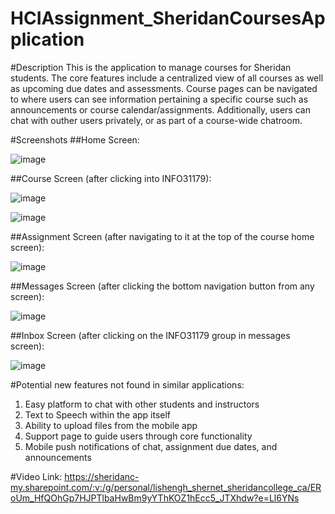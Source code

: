 # HCIAssignment_SheridanCoursesApplication

#Description
This is the application to manage courses for Sheridan students. The core features include a centralized view of all courses as well as upcoming due dates and assessments. Course pages can be navigated to where users can see information pertaining a specific course such as announcements or course calendar/assignments.
Additionally, users can chat with outher users privately, or as part of a course-wide chatroom.

#Screenshots
##Home Screen:

![image](https://user-images.githubusercontent.com/22259796/220042038-1850f5c3-f67f-4141-a882-d4f886b385b4.png)

##Course Screen (after clicking into INFO31179):

![image](https://user-images.githubusercontent.com/22259796/220042107-b41bad13-bac3-4f87-97db-31136fe53a4b.png)

![image](https://user-images.githubusercontent.com/22259796/220042150-ce6d6c28-3e79-485a-be64-633b020e0061.png)


##Assignment Screen (after navigating to it at the top of the course home screen):

![image](https://user-images.githubusercontent.com/22259796/220042274-5e55d29c-8a21-40da-93fa-6d9d99741850.png)


##Messages Screen (after clicking the bottom navigation button from any screen):

![image](https://user-images.githubusercontent.com/22259796/220042306-1f291bea-b8b8-49f0-b25b-a6ef31a42ef1.png)


##Inbox Screen (after clicking on the INFO31179 group in messages screen):

![image](https://user-images.githubusercontent.com/22259796/220042335-757de6c5-d811-43f1-9bcd-45b66c797fc3.png)


#Potential new features not found in similar applications:
1. Easy platform to chat with other students and instructors
2. Text to Speech within the app itself
3. Ability to upload files from the mobile app
4. Support page to guide users through core functionality
5. Mobile push notifications of chat, assignment due dates, and announcements

#Video Link:
https://sheridanc-my.sharepoint.com/:v:/g/personal/lishengh_shernet_sheridancollege_ca/ERoUm_HfQOhGp7HJPTlbaHwBm9yYThKOZ1hEcc5_JTXhdw?e=Ll6YNs
